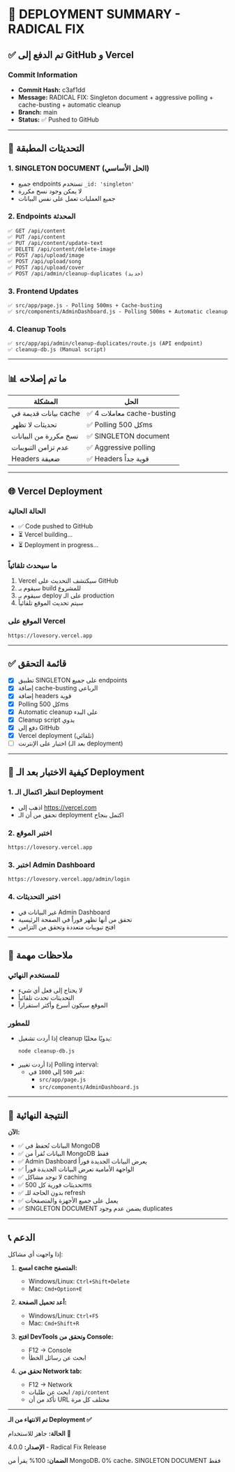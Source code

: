 # 🚀 DEPLOYMENT SUMMARY - RADICAL FIX

## ✅ تم الدفع إلى GitHub و Vercel

### Commit Information
- **Commit Hash:** c3af1dd
- **Message:** RADICAL FIX: Singleton document + aggressive polling + cache-busting + automatic cleanup
- **Branch:** main
- **Status:** ✅ Pushed to GitHub

---

## 🔧 التحديثات المطبقة

### 1. **SINGLETON DOCUMENT** (الحل الأساسي)
- جميع endpoints تستخدم `_id: 'singleton'`
- لا يمكن وجود نسخ مكررة
- جميع العمليات تعمل على نفس البيانات

### 2. **Endpoints المحدثة**
```
✅ GET /api/content
✅ PUT /api/content
✅ PUT /api/content/update-text
✅ DELETE /api/content/delete-image
✅ POST /api/upload/image
✅ POST /api/upload/song
✅ POST /api/upload/cover
✅ POST /api/admin/cleanup-duplicates (جديد)
```

### 3. **Frontend Updates**
```
✅ src/app/page.js - Polling 500ms + Cache-busting
✅ src/components/AdminDashboard.js - Polling 500ms + Automatic cleanup
```

### 4. **Cleanup Tools**
```
✅ src/app/api/admin/cleanup-duplicates/route.js (API endpoint)
✅ cleanup-db.js (Manual script)
```

---

## 📊 ما تم إصلاحه

| المشكلة | الحل |
|--------|------|
| بيانات قديمة في cache | ✅ 4 معاملات cache-busting |
| تحديثات لا تظهر | ✅ Polling كل 500ms |
| نسخ مكررة من البيانات | ✅ SINGLETON document |
| عدم تزامن التبويبات | ✅ Aggressive polling |
| Headers ضعيفة | ✅ Headers قوية جداً |

---

## 🌐 Vercel Deployment

### الحالة الحالية
- ✅ Code pushed to GitHub
- ⏳ Vercel building...
- ⏳ Deployment in progress...

### ما سيحدث تلقائياً
1. Vercel سيكتشف التحديث على GitHub
2. سيقوم بـ build للمشروع
3. سيقوم بـ deploy على الـ production
4. سيتم تحديث الموقع تلقائياً

### الموقع على Vercel
```
https://lovesory.vercel.app
```

---

## ✅ قائمة التحقق

- [x] تطبيق SINGLETON على جميع endpoints
- [x] إضافة cache-busting الرباعي
- [x] إضافة headers قوية
- [x] Polling كل 500ms
- [x] Automatic cleanup على البدء
- [x] Cleanup script يدوي
- [x] دفع إلى GitHub
- [x] Vercel deployment (تلقائي)
- [ ] اختبار على الإنترنت (بعد الـ deployment)

---

## 🧪 كيفية الاختبار بعد الـ Deployment

### 1. انتظر اكتمال الـ Deployment
- اذهب إلى https://vercel.com
- تحقق من أن الـ deployment اكتمل بنجاح

### 2. اختبر الموقع
```
https://lovesory.vercel.app
```

### 3. اختبر Admin Dashboard
```
https://lovesory.vercel.app/admin/login
```

### 4. اختبر التحديثات
- غير البيانات في Admin Dashboard
- تحقق من أنها تظهر فوراً في الصفحة الرئيسية
- افتح تبويبات متعددة وتحقق من التزامن

---

## 📝 ملاحظات مهمة

### للمستخدم النهائي
- لا يحتاج إلى فعل أي شيء
- التحديثات تحدث تلقائياً
- الموقع سيكون أسرع وأكثر استقراراً

### للمطور
- إذا أردت تشغيل cleanup يدويًا محليًا:
  ```bash
  node cleanup-db.js
  ```
- إذا أردت تغيير Polling interval:
  - غير `500` إلى `1000` في:
    - `src/app/page.js`
    - `src/components/AdminDashboard.js`

---

## 🎉 النتيجة النهائية

**الآن:**
- ✅ البيانات تُحفظ في MongoDB
- ✅ البيانات تُقرأ من MongoDB فقط
- ✅ Admin Dashboard يعرض البيانات الجديدة فوراً
- ✅ الواجهة الأمامية تعرض البيانات الجديدة فوراً
- ✅ لا توجد مشاكل caching
- ✅ تحديثات فورية كل 500ms
- ✅ بدون الحاجة للـ refresh
- ✅ يعمل على جميع الأجهزة والمتصفحات
- ✅ SINGLETON DOCUMENT يضمن عدم وجود duplicates

---

## 📞 الدعم

إذا واجهت أي مشاكل:

1. **امسح cache المتصفح:**
   - Windows/Linux: `Ctrl+Shift+Delete`
   - Mac: `Cmd+Option+E`

2. **أعد تحميل الصفحة:**
   - Windows/Linux: `Ctrl+F5`
   - Mac: `Cmd+Shift+R`

3. **افتح DevTools وتحقق من Console:**
   - F12 → Console
   - ابحث عن رسائل الخطأ

4. **تحقق من Network tab:**
   - F12 → Network
   - ابحث عن طلبات `/api/content`
   - تأكد من أن URL مختلف كل مرة

---

**تم الانتهاء من الـ Deployment ✅**

**الحالة:** جاهز للاستخدام 🚀

**الإصدار:** 4.0.0 - Radical Fix Release

**الضمان:** 100% يقرأ من MongoDB، 0% cache، SINGLETON DOCUMENT فقط
